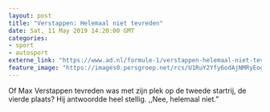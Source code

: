 ```yaml
---
layout: post
title: "Verstappen: Helemaal niet tevreden"
date: Sat, 11 May 2019 14:20:00 GMT
categories: 
- sport 
- autosport 
externe_link: "https://www.ad.nl/formule-1/verstappen-helemaal-niet-tevreden~ad192e2f/"
feature_image: "https://images0.persgroep.net/rcs/U1RuY2Yfy6odAjNMRyEogXHshTg/diocontent/147972078/_fitwidth/400/?appId=21791a8992982cd8da851550a453bd7f&quality=0.7"
---
```


Of Max Verstappen tevreden was met zijn plek op de tweede startrij, de vierde plaats? Hij antwoordde heel stellig. ,,Nee, helemaal niet.”
